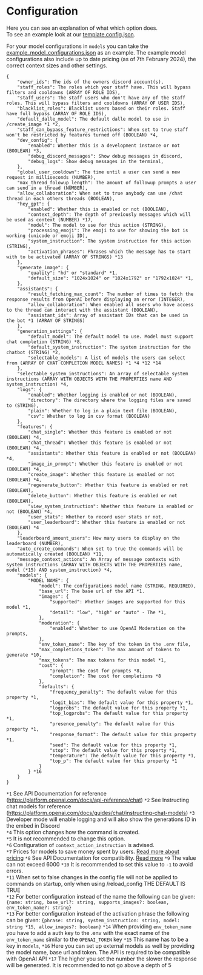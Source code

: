 # Configuration

Here you can see an explanation of what which option does.  
To see an example look at our [template.config.json](https://github.com/ZeldaFan0225/ChatGPT-Discord-Bot/blob/main/template.config.json).

For your model configurations in `models` you can take the [example_model_configurations.json](https://github.com/ZeldaFan0225/ChatGPT-Discord-Bot/blob/main/example_model_configurations.json) as an example. The example model configurations also include up to date pricing (as of 7th February 2024), the correct context sizes and other settings.

```
{
    "owner_ids": The ids of the owners discord account(s),
    "staff_roles": The roles which your staff have. This will bypass filters and cooldowns (ARRAY OF ROLE IDS),
    "staff_users": The staff users who don't have any of the staff roles. This will bypass filters and cooldowns (ARRAY OF USER IDS),
    "blacklist_roles": Blacklist users based on their roles. Staff have full bypass (ARRAY OF ROLE IDS),
    "default_dalle_model": The default dalle model to use in /create_image *1 *2,
    "staff_can_bypass_feature_restrictions": When set to true staff won't be restricted by features turned off (BOOLEAN) *4,
    "dev_config": {
        "enabled": Whether this is a development instance or not (BOOLEAN) *3,
        "debug_discord_messages": Show debug messages in discord,
        "debug_logs": Show debug messages in the terminal,
    },
    "global_user_cooldown": The time until a user can send a new request in milliseconds (NUMBER),
    "max_thread_folowup_length": The amount of followup prompts a user can send in a thread (NUMBER),
    "allow_collaboration": When set to true anybody can use /chat thread in each others threads (BOOLEAN),
    "hey_gpt": {
        "enabled": Whether this is enabled or not (BOOLEAN),
        "context_depth": The depth of previously messages which will be used as context (NUMBER) *17,
        "model": The model to use for this action (STRING),
        "processing_emoji": The emoji to use for showing the bot is working (unicode or emoji ID),
        "system_instruction": The system instruction for this action (STRING),
        "activation_phrases": Phrases which the message has to start with to be activated (ARRAY OF STRINGS) *13
    },
    "generate_image": {
        "quality": "hd" or "standard" *1,
        "default_size": "1024x1024" or "1024x1792" or "1792x1024" *1,
    },
    "assistants": {
        "result_fetching_max_count": The number of times to fetch the response results from OpenAI before displaying an error (INTEGER),
        "allow_collaboration": When enabled all users who have access to the thread can interact with the assistant (BOOLEAN),
        "assistant_ids": Array of assistant IDs that can be used in the bot *1 (ARRAY OF STRINGS)
    },
    "generation_settings": {
        "default_model": The default model to use. Model must support chat completion (STRING) *8,
        "default_system_instruction": The system instruction for the chatbot (STRING) *2,
        "selectable_models": A list of models the users can select from (ARRAY OF CHAT COMPLETION MODEL NAMES) *1 *4 *12 *14
    },
    "selectable_system_instructions": An array of selectable system instructions (ARRAY WITH OBJECTS WITH THE PROPERTIES name AND system_instruction) *4,
    "logs": {
        "enabled": Whether logging is enabled or not (BOOLEAN),
        "directory": The directory where the logging files are saved to (STRING),
        "plain": Whether to log in a plain text file (BOOLEAN),
        "csv": Whether to log in csv format (BOOLEAN)
    },
    "features": {
        "chat_single": Whether this feature is enabled or not (BOOLEAN) *4,
        "chat_thread": Whether this feature is enabled or not (BOOLEAN) *4,
        "assistants": Whether this feature is enabled or not (BOOLEAN) *4,
        "image_in_prompt": Whether this feature is enabled or not (BOOLEAN) *4,
        "create_image": Whether this feature is enabled or not (BOOLEAN) *4,
        "regenerate_button": Whether this feature is enabled or not (BOOLEAN),
        "delete_button": Whether this feature is enabled or not (BOOLEAN),
        "view_system_instruction": Whether this feature is enabled or not (BOOLEAN) *4,
        "user_stats": Whether to record user stats or not,
        "user_leaderboard": Whether this feature is enabled or not (BOOLEAN) *4
    },
    "leaderboard_amount_users": How many users to display on the leaderboard (NUMBER),
    "auto_create_commands": When set to true the commands will be automatically created (BOOLEAN) *11,
    "message_context_actions": An Array of message contexts with system instructions (ARRAY WITH OBJECTS WITH THE PROPERTIES name, model (*15) AND system_instruction) *4,
    "models": {
        "MODEL NAME": {
            "model": The configurations model name (STRING, REQUIRED),
            "base_url": The base url of the API *1.
            "images": {
                "supported": Whether images are supported for this model *1,
                "detail": "low", "high" or "auto" - The *1,
            },
            "moderation": {
                "enabled": Whether to use OpenAI Moderation on the prompts,
            },
            "env_token_name": The key of the token in the .env file,
            "max_completions_token": The max amount of tokens to generate *10,
            "max_tokens": The max tokens for this model *1,
            "cost": {
                "prompt": The cost for prompts *8,
                "completion": The cost for completions *8
            },
            "defaults": {
                "frequency_penalty": The default value for this property *1,
                "logit_bias": The default value for this property *1,
                "logprobs": The default value for this property *1,
                "top_logprobs": The default value for this property *1,
                "presence_penalty": The default value for this property *1,
                "response_format": The default value for this property *1,
                "seed": The default value for this property *1,
                "stop": The default value for this property *1,
                "temperature": The default value for this property *1,
                "top_p": The default value for this property *1
            }
        } *16
    }
}
```

`*1` See API Documentation for reference (https://platform.openai.com/docs/api-reference/chat) 
`*2` See Instructing chat models for reference (https://platform.openai.com/docs/guides/chat/instructing-chat-models)
`*3` Developer mode will enable logging and will also show the generations ID in the embed in Discord  
`*4` This option changes how the command is created.  
`*5` It is not recommended to change this option.  
`*6` Configuration of `context_action_instruction` is advised.  
`*7` Prices for models to save money spent by users. [Read more about pricing](https://openai.com/pricing)
`*8` See API Documentation for compatibility. [Read more](https://platform.openai.com/docs/models/model-endpoint-compatibility)
`*9` The value can not exceed 6000
`*10` It is recommended to set this value to `-1` to avoid errors.  
`*11` When set to false changes in the config file will not be applied to commands on startup, only when using /reload_config THE DEFAULT IS TRUE  
`*12` For better configuration instead of the name the following can be given: `{name: string, base_url?: string, supports_images?: boolean, env_token_name?: string}`  
`*13` For better configuration instead of the activation phrase the following can be given: `{phrase: string, system_instruction: string, model: string *15, allow_images?: boolean}`
`*14` When providing `env_token_name` you have to add a auth key to the .env with the exact name of the `env_token_name` similar to the `OPENAI_TOKEN` key
`*15` This name has to be a key in `models`,
`*16` Here you can set up external models as well by providing the model name, base url and token. The API is required to be compatible with OpenAI API
`*17` The higher you set the number the slower the response will be generated. It is recommended to not go above a depth of 5
